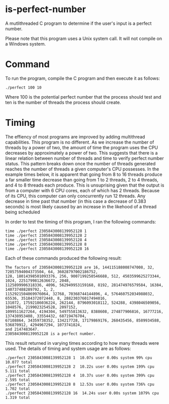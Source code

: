 # is-perfect-number
A mutlithreaded C program to determine if the user's input is a perfect number.

Please note that this program uses a Unix system call. It will not compile on a Windows system.

# Command
To run the program, compile the C program and then execute it as follows:
```
./perfect 100 10
```
Where 100 is the potential perfect number that the process should test and ten is the number of threads the process should create.

# Timing
The effiency of most programs are improved by adding multithread capabilities. This program is no different. As we increase the number of threads by a power of two, the amount of time the program uses the CPU decreases by approximately a power of two. This suggests that there is a linear relation between number of threads and time to verify perfect number status. This pattern breaks down once the number of threads generated reaches the number of threads a given computer's CPU possesses. In the example times below, it is apparent that going from 8 to 16 threads produce a far smaller time decrease than going from 1 to 2 threads, 2 to 4 threads, and 4 to 8 threads each produce. This is unsuprising given that the output is from a computer with 6 CPU cores, each of which has 2 threads. Because of its CPU, this computer can only concurrently run 12 threads. Any decrease in time past that number (in this case a decrease of 0.383 seconds) is most likely caused by an increase in the likehood of a thread being scheduled 

In order to test the timing of this program, I ran the following commands:
```
time ./perfect 2305843008139952128 1
time ./perfect 2305843008139952128 2
time ./perfect 2305843008139952128 4
time ./perfect 2305843008139952128 8
time ./perfect 2305843008139952128 16
```

Each of these commands produced the following result:
```
The factors of 2305843008139952128 are 16, 144115188008747008, 32, 72057594004373504, 64, 36028797002186752, 
128, 18014398501093376, 256, 9007199250546688, 512, 4503599625273344, 1024, 2251799812636672, 2048, 
1125899906318336, 4096, 562949953159168, 8192, 281474976579584, 16384, 140737488289792, 1, 2, 
1152921504069976064, 32768, 70368744144896, 4, 576460752034988032, 65536, 35184372072448, 8, 288230376017494016,
131072, 17592186036224, 262144, 8796093018112, 524288, 4398046509056, 1048576, 2199023254528, 2097152,
1099511627264, 4194304, 549755813632, 8388608, 274877906816, 16777216, 137438953408, 33554432, 68719476704,
67108864, 34359738352, 134217728, 17179869176, 268435456, 8589934588, 536870912, 4294967294, 1073741824, 
and 2147483647.
2305843008139952128 is a perfect number.
```

This result returned in varying times according to how many threads were used. The details of timing and system usage are as follows:
```
./perfect 2305843008139952128 1  10.07s user 0.00s system 99% cpu 10.077 total
./perfect 2305843008139952128 2  10.22s user 0.00s system 199% cpu 5.111 total
./perfect 2305843008139952128 4  10.37s user 0.00s system 399% cpu 2.595 total
./perfect 2305843008139952128 8  12.53s user 0.00s system 736% cpu 1.702 total
./perfect 2305843008139952128 16  14.24s user 0.00s system 1079% cpu 1.319 total
```
